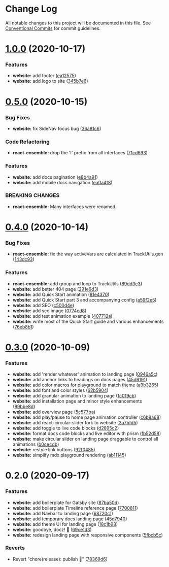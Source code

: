 # Change Log

All notable changes to this project will be documented in this file.
See [Conventional Commits](https://conventionalcommits.org) for commit guidelines.

# [1.0.0](https://github.com/jcowman2/react-ensemble/compare/react-ensemble-website@0.5.0...react-ensemble-website@1.0.0) (2020-10-17)


### Features

* **website:** add footer ([ea12575](https://github.com/jcowman2/react-ensemble/commit/ea1257526856ad6bf136033d94d729cf12537a16))
* **website:** add logo to site ([345b7e6](https://github.com/jcowman2/react-ensemble/commit/345b7e6f9565c3cba7443cd1126000f1fd0e28da))





# [0.5.0](https://github.com/jcowman2/react-ensemble/compare/react-ensemble-website@0.4.0...react-ensemble-website@0.5.0) (2020-10-15)


### Bug Fixes

* **website:** fix SideNav focus bug ([36a81c6](https://github.com/jcowman2/react-ensemble/commit/36a81c6e57a778dc7ec6326d62aa57e9cfd40231))


### Code Refactoring

* **react-ensemble:** drop the 'I' prefix from all interfaces ([71cd693](https://github.com/jcowman2/react-ensemble/commit/71cd69312234de1ce9311cf58dc0b519a499324d))


### Features

* **website:** add docs pagination ([e8b4a91](https://github.com/jcowman2/react-ensemble/commit/e8b4a9128f5a3a7ef986523026ff0b501b89ab3d))
* **website:** add mobile docs navigation ([ea0a4f8](https://github.com/jcowman2/react-ensemble/commit/ea0a4f85b335e1ece87a6bd300f82a0b5755ef9a))


### BREAKING CHANGES

* **react-ensemble:** Many interfaces were renamed.





# [0.4.0](https://github.com/jcowman2/react-ensemble/compare/react-ensemble-website@0.3.0...react-ensemble-website@0.4.0) (2020-10-14)


### Bug Fixes

* **react-ensemble:** fix the way activeVars are calculated in TrackUtils.gen ([143dc93](https://github.com/jcowman2/react-ensemble/commit/143dc930b0aae573e267e885a5e640f571f2d2c3))


### Features

* **react-ensemble:** add group and loop to TrackUtils ([89dd3e3](https://github.com/jcowman2/react-ensemble/commit/89dd3e3d191225f4e00d6e7e31a925e46ff08ba3))
* **website:** add better 404 page ([291e6d3](https://github.com/jcowman2/react-ensemble/commit/291e6d3e1632d47f5609aebda73fe568630d10ad))
* **website:** add Quick Start animation ([81e4370](https://github.com/jcowman2/react-ensemble/commit/81e4370ce87043a8ac634aa70a3a91d1c08f2e00))
* **website:** add Quick Start part 3 and accompanying config ([a59f2e5](https://github.com/jcowman2/react-ensemble/commit/a59f2e577a584a0bd1ca70b82029e16376f627e7))
* **website:** add SEO ([c500d4e](https://github.com/jcowman2/react-ensemble/commit/c500d4ef7b613e2206fb7cf5e231b8171946226f))
* **website:** add seo image ([0774cd8](https://github.com/jcowman2/react-ensemble/commit/0774cd8ec5191c729ff521008e1524724e862556))
* **website:** add test animation example ([407712a](https://github.com/jcowman2/react-ensemble/commit/407712af98c5fe0e075b002cb9a42581e93981ec))
* **website:** write most of the Quick Start guide and various enhancements ([76eb8b1](https://github.com/jcowman2/react-ensemble/commit/76eb8b1352d041cf34e7f42b03ce6ec20f9403ca))





# [0.3.0](https://github.com/jcowman2/react-ensemble/compare/react-ensemble-website@0.2.0...react-ensemble-website@0.3.0) (2020-10-09)


### Features

* **website:** add 'render whatever' animation to landing page ([0946a5c](https://github.com/jcowman2/react-ensemble/commit/0946a5cbf46db27cae484b0153cd191fb4fcc70d))
* **website:** add anchor links to headings on docs pages ([45d6191](https://github.com/jcowman2/react-ensemble/commit/45d6191d8bf0d13d3cd5005c38a501c4bc59f33b))
* **website:** add color macros for playground to match theme ([a9b3265](https://github.com/jcowman2/react-ensemble/commit/a9b326582521828054c88c525596eef2f0af344e))
* **website:** add font and color styles ([62b5904](https://github.com/jcowman2/react-ensemble/commit/62b59046e342eb65b1483aa9491a3857589f270e))
* **website:** add granular animation to landing page ([1c019cb](https://github.com/jcowman2/react-ensemble/commit/1c019cb393fd1509016ac34cd5dcfe4bb0c32991))
* **website:** add installation page and minor style enhancements ([99bbe8d](https://github.com/jcowman2/react-ensemble/commit/99bbe8d9942705a07c6bd01da0b549001122dfc8))
* **website:** add overview page ([5c577ba](https://github.com/jcowman2/react-ensemble/commit/5c577ba03bb68542d7c52e2413a5c09ae6374ca0))
* **website:** add play/pause to home page animation controller ([c6b8a68](https://github.com/jcowman2/react-ensemble/commit/c6b8a682ef5fa9f413d6e768b06d6dd98089df58))
* **website:** add react-circular-slider fork to website ([3a7bfd5](https://github.com/jcowman2/react-ensemble/commit/3a7bfd56a824e1f9e7af91482e3e7dd631577734))
* **website:** add toggle to live code blocks ([d2895c2](https://github.com/jcowman2/react-ensemble/commit/d2895c2f100a4f4bd288a989d3cfde1afc64fd1c))
* **website:** format docs code blocks and live editor with prism ([fb52d58](https://github.com/jcowman2/react-ensemble/commit/fb52d5841a07fccd5b1f9b662a773c297015b078))
* **website:** make circular slider on landing page draggable to control all animations ([b0ce4db](https://github.com/jcowman2/react-ensemble/commit/b0ce4db4179d70c704c1019ebf8c5b3269c7e337))
* **website:** restyle link buttons ([92f0485](https://github.com/jcowman2/react-ensemble/commit/92f0485a6705a3b70fa2e75aa4e243ff46350e28))
* **website:** simplify mdx playground rendering ([ab11145](https://github.com/jcowman2/react-ensemble/commit/ab11145040b2745fa0ccba5a20fb445f2746ff48))





# 0.2.0 (2020-09-17)


### Features

* **website:** add boilerplate for Gatsby site ([87ba50d](https://github.com/jcowman2/react-ensemble/commit/87ba50dad574101d8dcf9165c5a6f1ac53b3730e))
* **website:** add boilerplate Timeline reference page ([7700811](https://github.com/jcowman2/react-ensemble/commit/7700811571d25ef861c5a68152658f26003cdd79))
* **website:** add Navbar to landing page ([68720c1](https://github.com/jcowman2/react-ensemble/commit/68720c1f6bcce208317f57af0b028a3f29584924))
* **website:** add temporary docs landing page ([45d7940](https://github.com/jcowman2/react-ensemble/commit/45d7940726d13fc10a5186ae602e26a74d82675d))
* **website:** add theme UI for landing page ([18c1b98](https://github.com/jcowman2/react-ensemble/commit/18c1b98d7561e0902d1d63b2d0f5b7845ff9e107))
* **website:** goodbye, docz! :wave: ([69ce1d3](https://github.com/jcowman2/react-ensemble/commit/69ce1d36a8c104cfe0d70d2fa1358fac36b84385))
* **website:** redesign landing page with responsive components ([5fbcb5c](https://github.com/jcowman2/react-ensemble/commit/5fbcb5c307b46fea5d98104cdc634ddd8ab19ff1))


### Reverts

* Revert "chore(release): publish :tada:" ([78369d6](https://github.com/jcowman2/react-ensemble/commit/78369d6131774d3836338e1bf96f905e6bc3e5d9))
